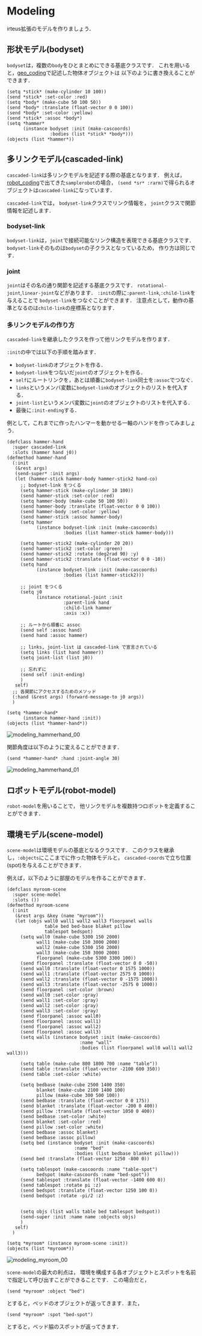 # Modeling

irteus拡張のモデルを作りましょう．


## 形状モデル(bodyset)

`bodyset`は，複数の`body`をひとまとめにできる基底クラスです．
これを用いると，[geo_coding](geo_coding.md)で記述した物体オブジェクトは
以下のように書き換えることができます．

```
(setq *stick* (make-cylinder 10 100))
(send *stick* :set-color :red)
(setq *body* (make-cube 50 100 50))
(send *body* :translate (float-vector 0 0 100))
(send *body* :set-color :yellow)
(send *stick* :assoc *body*)
(setq *hammer*
      (instance bodyset :init (make-cascoords)
                :bodies (list *stick* *body*)))
(objects (list *hammer*))
```

## 多リンクモデル(cascaded-link)

`cascaded-link`は多リンクモデルを記述する際の基底となります．
例えば，[robot_coding](robot_coding.md)で出てきた`samplerobot`の場合，
`(send *sr* :rarm)`で得られるオブジェクトは`cascaded-link`になっています．

`cascaded-link`では，
`bodyset-link`クラスでリンク情報を，
`joint`クラスで関節情報を記述します．


### bodyset-link

`bodyset-link`は，`joint`で接続可能なリンク構造を表現できる基底クラスです．
`bodyset-link`そのものは`bodyset`の子クラスとなっているため，
作り方は同じです．

### joint

`joint`はその名の通り関節を記述する基底クラスです．
`rotational-joint`,`linear-joint`などがあります．
`:init`の際に`:parent-link`,`:child-link`を与えることで
`bodyset-link`をつなぐことができます．
注意点として，動作の基準となるのは`child-link`の座標系となります．

### 多リンクモデルの作り方

`cascaded-link`を継承したクラスを作って他リンクモデルを作ります．

`:init`の中では以下の手順を踏みます．

- `bodyset-link`のオブジェクトを作る．
- `bodyset-link`をつないだ`joint`のオブジェクトを作る．
- `self`にルートリンクを，あとは順番に`bodyset-link`同士を`:assoc`でつなぐ．
- `links`というメンバ変数に`bodyset-link`のオブジェクトのリストを代入する．
- `joint-list`というメンバ変数に`joint`のオブジェクトのリストを代入する．
- 最後に`:init-ending`する．

例として，これまでに作ったハンマーを動かせる一軸のハンドを作ってみましょう．

```
(defclass hammer-hand
  :super cascaded-link
  :slots (hammer hand j0))
(defmethod hammer-hand
  (:init
   (&rest args)
   (send-super* :init args)
   (let (hammer-stick hammer-body hammer-stick2 hand-co)
     ;; bodyset-link をつくる
     (setq hammer-stick (make-cylinder 10 100))
     (send hammer-stick :set-color :red)
     (setq hammer-body (make-cube 50 100 50))
     (send hammer-body :translate (float-vector 0 0 100))
     (send hammer-body :set-color :yellow)
     (send hammer-stick :assoc hammer-body)
     (setq hammer
           (instance bodyset-link :init (make-cascoords)
                     :bodies (list hammer-stick hammer-body)))

     (setq hammer-stick2 (make-cylinder 20 20))
     (send hammer-stick2 :set-color :green)
     (send hammer-stick2 :rotate (deg2rad 90) :y)
     (send hammer-stick2 :translate (float-vector 0 0 -10))
     (setq hand
           (instance bodyset-link :init (make-cascoords)
                     :bodies (list hammer-stick2)))

     ;; joint をつくる
     (setq j0
           (instance rotational-joint :init
                     :parent-link hand
                     :child-link hammer
                     :axis :x))

     ;; ルートから順番に assoc
     (send self :assoc hand)
     (send hand :assoc hammer)

     ;; links, joint-list は cascaded-link で宣言されている
     (setq links (list hand hammer))
     (setq joint-list (list j0))

     ;; 忘れずに
     (send self :init-ending)
     )
   self)
  ;; 各関節にアクセスするためのメソッド
  (:hand (&rest args) (forward-message-to j0 args))
  )

(setq *hammer-hand*
      (instance hammer-hand :init))
(objects (list *hammer-hand*))
```
![modeling_hammerhand_00](figure/modeling_hammerhand_00.jpg)


関節角度は以下のように変えることができます．
```
(send *hammer-hand* :hand :joint-angle 30)
```

![modeling_hammerhand_01](figure/modeling_hammerhand_01.jpg)


## ロボットモデル(robot-model)

`robot-model`を用いることで，
他リンクモデルを複数持つロボットを定義することができます．



## 環境モデル(scene-model)

`scene-model`は環境モデルの基底となるクラスです．
このクラスを継承し，`:objects`にここまでに作った物体モデルと，
`cascaded-coords`で立ち位置(spot)を与えることができます．

例えば，以下のように部屋のモデルを作ることができます．

```
(defclass myroom-scene
  :super scene-model
  :slots ())
(defmethod myroom-scene
  (:init
   (&rest args &key (name "myroom"))
   (let (objs wall0 wall1 wall2 wall3 floorpanel walls
              table bed bed-base blaket pillow
              tablespot bedspot)
     (setq wall0 (make-cube 5300 150 2000)
           wall1 (make-cube 150 3000 2000)
           wall2 (make-cube 5300 150 2000)
           wall3 (make-cube 150 3000 2000)
           floorpanel (make-cube 5300 3300 100))
     (send floorpanel :translate (float-vector 0 0 -50))
     (send wall0 :translate (float-vector 0 1575 1000))
     (send wall1 :translate (float-vector 2575 0 1000))
     (send wall2 :translate (float-vector 0 -1575 1000))
     (send wall3 :translate (float-vector -2575 0 1000))
     (send floorpanel :set-color :brown)
     (send wall0 :set-color :gray)
     (send wall1 :set-color :gray)
     (send wall2 :set-color :gray)
     (send wall3 :set-color :gray)
     (send floorpanel :assoc wall0)
     (send floorpanel :assoc wall1)
     (send floorpanel :assoc wall2)
     (send floorpanel :assoc wall3)
     (setq walls (instance bodyset :init (make-cascoords)
                           :name "wall"
                           :bodies (list floorpanel wall0 wall1 wall2 wall3)))

     (setq table (make-cube 800 1800 700 :name "table"))
     (send table :translate (float-vector -2100 600 350))
     (send table :set-color :white)

     (setq bedbase (make-cube 2500 1400 350)
           blanket (make-cube 2100 1400 100)
           pillow (make-cube 300 500 100))
     (send bedbase :translate (float-vector 0 0 175))
     (send blanket :translate (float-vector -200 0 400))
     (send pillow :translate (float-vector 1050 0 400))
     (send bedbase :set-color :white)
     (send blanket :set-color :red)
     (send pillow :set-color :white)
     (send bedbase :assoc blanket)
     (send bedbase :assoc pillow)
     (setq bed (instance bodyset :init (make-cascoords)
                         :name "bed"
                         :bodies (list bedbase blanket pillow)))
     (send bed :translate (float-vector 1250 -800 0))

     (setq tablespot (make-cascoords :name "table-spot")
           bedspot (make-cascoords :name "bed-spot"))
     (send tablespot :translate (float-vector -1400 600 0))
     (send tablespot :rotate pi :z)
     (send bedspot :translate (float-vector 1250 100 0))
     (send bedspot :rotate -pi/2 :z)


     (setq objs (list walls table bed tablespot bedspot))
     (send-super :init :name name :objects objs)
     )
   self)
  )

(setq *myroom* (instance myroom-scene :init))
(objects (list *myroom*))
```

![modeling_myroom_00](figure/modeling_myroom_00.jpg)


`scene-model`の最大の利点は，
環境を構成する各オブジェクトとスポットを名前で指定して呼び出すことができることです．
この場合だと，

```
(send *myroom* :object "bed")
```

とすると，ベッドのオブジェクトが返ってきます．また，

```
(send *myroom* :spot "bed-spot")
```

とすると，ベッド脇のスポットが返ってきます．
